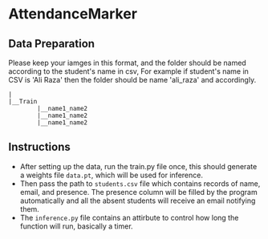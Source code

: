 # AttendanceMarker

## Data Preparation

Please keep your iamges in this format, and the folder should be named according to the student's name in csv, For example if student's name in CSV is 'Ali Raza' then the folder should be name 'ali_raza' and accordingly.

```
|
|__Train
        |__name1_name2
        |__name1_name2
        |__name1_name2
```

## Instructions 
- After setting up the data, run the train.py file once, this should generate a weights file ```data.pt```, which will be used for inference.
- Then pass the path to ```students.csv``` file which contains records of name, email, and presence. The presence column will be filled by the program automatically and all the absent students will receive an email notifying them.
- The ```inference.py``` file contains an attirbute to control how long the function will run, basically a timer.
    


